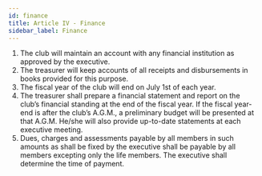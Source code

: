 ```yaml
---
id: finance
title: Article IV - Finance
sidebar_label: Finance
---
```


1. The club will maintain an account with any financial institution as approved by the executive.
2. The treasurer will keep accounts of all receipts and disbursements in books provided for this purpose.
3. The fiscal year of the club will end on July 1st of each year.
4. The treasurer shall prepare a financial statement and report on the club’s financial standing at the end of the fiscal year. If the fiscal year-end is after the club’s A.G.M., a preliminary budget will be presented at that A.G.M. He/she will also provide up-to-date statements at each executive meeting.
5. Dues, charges and assessments payable by all members in such amounts as shall be fixed by the executive shall be payable by all members excepting only the life members. The executive shall determine the time of payment.